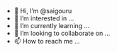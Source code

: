 - 👋 Hi, I’m @saigouru
- 👀 I’m interested in ...
- 🌱 I’m currently learning ...
- 💞️ I’m looking to collaborate on ...
- 📫 How to reach me ...

<!---
saigouru/saigouru is a ✨ special ✨ repository because its `README.md` (this file) appears on your GitHub profile.
You can click the Preview link to take a look at your changes.
--->
